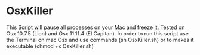 # OsxKiller
This Script will pause all processes on your Mac and freeze it. Tested on Osx 10.7.5 (Lion) and Osx 11.11.4 (El Capitan). In order to run this script use the Terminal on mac Osx and use commands (sh OsxKiller.sh) or to makes it executable (chmod +x OsxKiller.sh)
